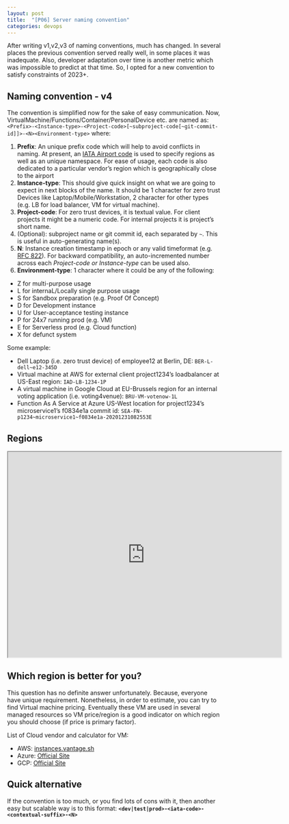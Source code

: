 ```yaml
---
layout: post
title:  "[P06] Server naming convention"
categories: devops
---
```

After writing v1,v2,v3 of naming conventions, much has changed. In several places the previous convention served really well, in some places it was inadequate. Also, developer adaptation over time is another metric which was impossible to predict at that time. So, I opted for a new convention to satisfy constraints of 2023+.

## Naming convention - v4
The convention is simplified now for the sake of easy communication. Now, VirtualMachine/Functions/Container/PersonalDevice etc. are named as: `<Prefix>-<Instance-type>-<Project-code>[~subproject-code[~git-commit-id]]>-<N><Environment-type>` where:

 1. **Prefix**: An unique prefix code which will help to avoid conflicts in naming. At present, an [IATA Airport code](https://en.wikipedia.org/wiki/IATA_airport_code) is used to specify regions as well as an unique namespace. For ease of usage, each code is also dedicated to a particular vendor’s region which is geographically close to the airport
 2. **Instance-type**: This should give quick insight on what we are going to expect in next blocks of the name. It should be 1 character for zero trust Devices like Laptop/Mobile/Workstation, 2 character for other types (e.g. LB for load balancer, VM for virtual machine).
 3. **Project-code**: For zero trust devices, it is textual value. For client projects it might be a numeric code. For internal projects it is project’s short name.
 4. (Optional): subproject name or git commit id, each separated by `~`. This is useful in auto-generating name(s).
 5. **N**: Instance creation timestamp in epoch or any valid timeformat (e.g. [RFC 822](https://stackoverflow.com/a/16744916)). For backward compatibility, an auto-incremented number across each *Project-code or Instance-type* can be used also.
 6. **Environment-type**: 1 character where it could be any of the following:
* Z for multi-purpose usage
* L for internaL/Locally single purpose usage
* S for Sandbox preparation (e.g. Proof Of Concept)
* D for Development instance
* U for User-acceptance testing instance
* P for 24x7 running prod (e.g. VM)
* E for Serverless prod (e.g. Cloud function)
* X for defunct system
 
Some example:

* Dell Laptop (i.e. zero trust device) of employee12 at Berlin, DE: <code>BER-L-dell~e12-345D</code>
* Virtual machine at AWS for external client project1234’s loadbalancer at US-East region: <code>IAD-LB-1234-1P</code>
* A virtual machine in Google Cloud at EU-Brussels region for an internal voting application (i.e. voting4venue): <code>BRU-VM-votenow-1L</code>
* Function As A Service at Azure US-West location for project1234’s microservice1’s f0834e1a commit id: `SEA-FN-p1234~microservice1~f0834e1a-20201231082553E`

## Regions
<iframe src="https://www.google.com/maps/d/u/0/embed?mid=1X7E2lS5uS9050eYWay6JGXpows_MsD0X&amp;ehbc=2E312F" width="640" height="480" data-mce-fragment="1"></iframe>

## Which region is better for you?
This question has no definite answer unfortunately. Because, everyone have unique requirement. Nonetheless, in order to estimate, you can try to find Virtual machine pricing. Eventually these VM are used in several managed resources so VM price/region is a good indicator on which region you should choose (if price is primary factor).

List of Cloud vendor and calculator for VM:
* AWS: [instances.vantage.sh](https://instances.vantage.sh/)
* Azure: [Official Site](https://azure.microsoft.com/en-in/pricing/calculator/?service=virtual-machines)
* GCP: [Official Site](https://cloud.google.com/products/calculator)

## Quick alternative 
If the convention is too much, or you find lots of cons with it, then another easy but scalable way is to this format:
**`<dev|test|prod>-<iata-code>-<contextual-suffix>-<N>`**